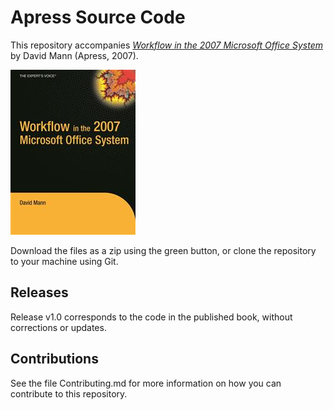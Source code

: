 # Apress Source Code

This repository accompanies [*Workflow in the 2007 Microsoft Office System*](http://www.apress.com/9781590597002) by David Mann (Apress, 2007).

![Cover image](9781590597002.jpg)

Download the files as a zip using the green button, or clone the repository to your machine using Git.

## Releases

Release v1.0 corresponds to the code in the published book, without corrections or updates.

## Contributions

See the file Contributing.md for more information on how you can contribute to this repository.
